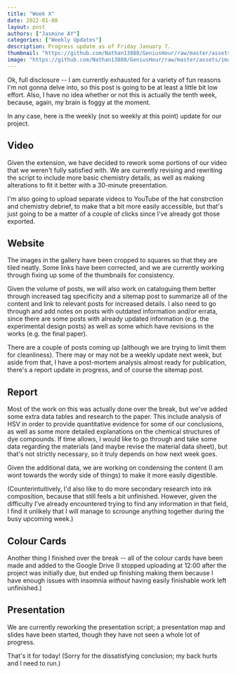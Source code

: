 ```yaml
---
title: "Week X"
date: 2022-01-08
layout: post
authors: ["Jasmine AY"]
categories: ["Weekly Updates"]
description: Progress update as of Friday January 7.
thumbnail: "https://github.com/Nathan13888/GeniusHour/raw/master/assets/images/IMG_3918.JPG"
image: "https://github.com/Nathan13888/GeniusHour/raw/master/assets/images/IMG_3918.JPG"
---
```


Ok, full disclosure -- I am currently exhausted for a variety of fun reasons I'm not gonna delve into, so this post is going to be at least a little bit low effort. Also, I have no idea whether or not this is actually the tenth week, because, again, my brain is foggy at the moment.

In any case, here is the weekly (not so weekly at this point) update for our project.

## Video

Given the extension, we have decided to rework some portions of our video that we weren't fully satisfied with. We are currently revising and rewriting the script to include more basic chemistry details, as well as making alterations to fit it better with a 30-minute presentation.

I'm also going to upload separate videos to YouTube of the hat constrction and chemistry debrief, to make that a bit more easily accessible, but that's just going to be a matter of a couple of clicks since I've already got those exported.

## Website

The images in the gallery have been cropped to squares so that they are tiled neatly. Some links have been corrected, and we are currently working through fixing up some of the thumbnails for consistency.

Given the volume of posts, we will also work on cataloguing them better through increased tag specificity and a sitemap post to summarize all of the content and link to relevant posts for increased details. I also need to go through and add notes on posts with outdated information and/or errata, since there are some posts with already updated information (e.g. the experimental design posts) as well as some which have revisions in the works (e.g. the final paper).

There are a couple of posts coming up (although we are trying to limit them for cleanliness). There may or may not be a weekly update next week, but aside from that, I have a post-mortem analysis almost ready for publication, there's a report update in progress, and of course the sitemap post.

## Report

Most of the work on this was actually done over the break, but we've added some extra data tables and research to the paper. This include analysis of HSV in order to provide quantitative evidence for some of our conclusions, as well as some more detailed explanations on the chemical structures of dye compounds. If time allows, I would like to go through and take some data regarding the materials (and maybe revise the material data sheet), but that's not strictly necessary, so it truly depends on how next week goes.

Given the additional data, we are working on condensing the content (I am wont towards the wordy side of things) to make it more easily digestible.

(Counterintuitively, I'd also like to do more secondary research into ink composition, because that still feels a bit unfinished. However, given the difficulty I've already encountered trying to find any information in that field, I find it unlikely that I will manage to scrounge anything together during the busy upcoming week.)

## Colour Cards

Another thing I finished over the break -- all of the colour cards have been made and added to the Google Drive (I stopped uploading at 12:00 after the project was initially due, but ended up finishing making them because I have enough issues with insomnia _without_ having easily finishable work left unfinished.)

## Presentation

We are currently reworking the presentation script; a presentation map and slides have been started, though they have not seen a whole lot of progress.

That's it for today! (Sorry for the dissatisfying conclusion; my back hurts and I need to run.)
